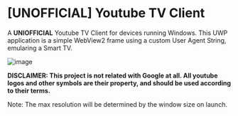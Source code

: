 # [UNOFFICIAL] Youtube TV Client
A **UNIOFFICIAL** Youtube TV Client for devices running Windows.
This UWP application is a simple WebView2 frame using a custom User Agent String, emularing a Smart TV.

![image](https://github.com/marticliment/Youtube-TV-Client/assets/53119851/141d76de-cff6-42d0-be97-6bc7b001bba7)


**DISCLAIMER: This project is not related with Google at all. All youtube logos and other symbols are their property, and should be used according to their terms.**

Note: The max resolution will be determined by the window size on launch.
